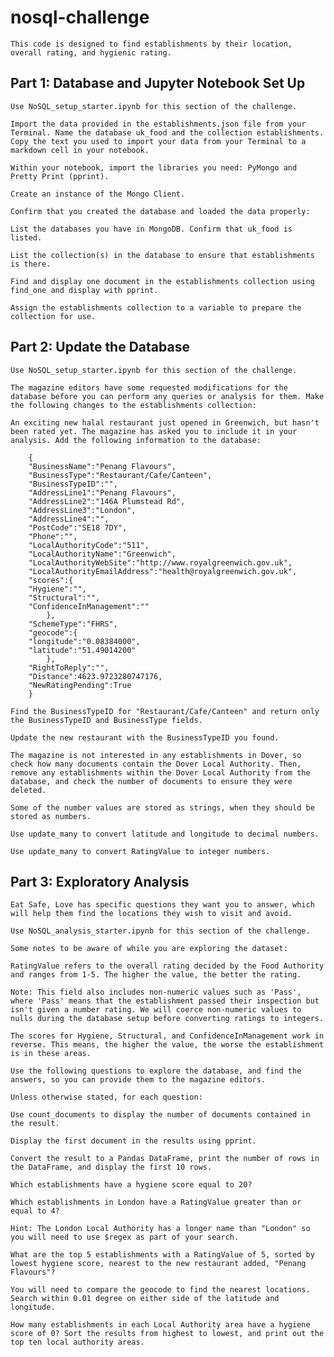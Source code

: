 # nosql-challenge
    This code is designed to find establishments by their location, overall rating, and hygienic rating.
    
## Part 1: Database and Jupyter Notebook Set Up
    Use NoSQL_setup_starter.ipynb for this section of the challenge.

    Import the data provided in the establishments.json file from your Terminal. Name the database uk_food and the collection establishments. Copy the text you used to import your data from your Terminal to a markdown cell in your notebook.

    Within your notebook, import the libraries you need: PyMongo and Pretty Print (pprint).

    Create an instance of the Mongo Client.

    Confirm that you created the database and loaded the data properly:

    List the databases you have in MongoDB. Confirm that uk_food is listed.
    
    List the collection(s) in the database to ensure that establishments is there.
    
    Find and display one document in the establishments collection using find_one and display with pprint.

    Assign the establishments collection to a variable to prepare the collection for use.

## Part 2: Update the Database
    Use NoSQL_setup_starter.ipynb for this section of the challenge.

    The magazine editors have some requested modifications for the database before you can perform any queries or analysis for them. Make the following changes to the establishments collection:

    An exciting new halal restaurant just opened in Greenwich, but hasn't been rated yet. The magazine has asked you to include it in your analysis. Add the following information to the database:

        {
        "BusinessName":"Penang Flavours",
        "BusinessType":"Restaurant/Cafe/Canteen",
        "BusinessTypeID":"",
        "AddressLine1":"Penang Flavours",
        "AddressLine2":"146A Plumstead Rd",
        "AddressLine3":"London",
        "AddressLine4":"",
        "PostCode":"SE18 7DY",
        "Phone":"",
        "LocalAuthorityCode":"511",
        "LocalAuthorityName":"Greenwich",
        "LocalAuthorityWebSite":"http://www.royalgreenwich.gov.uk",
        "LocalAuthorityEmailAddress":"health@royalgreenwich.gov.uk",
        "scores":{
        "Hygiene":"",
        "Structural":"",
        "ConfidenceInManagement":""
            },
        "SchemeType":"FHRS",
        "geocode":{
        "longitude":"0.08384000",
        "latitude":"51.49014200"
            },
        "RightToReply":"",
        "Distance":4623.9723280747176,
        "NewRatingPending":True
        }

    Find the BusinessTypeID for "Restaurant/Cafe/Canteen" and return only the BusinessTypeID and BusinessType fields.

    Update the new restaurant with the BusinessTypeID you found.

    The magazine is not interested in any establishments in Dover, so check how many documents contain the Dover Local Authority. Then, remove any establishments within the Dover Local Authority from the database, and check the number of documents to ensure they were deleted.

    Some of the number values are stored as strings, when they should be stored as numbers.

    Use update_many to convert latitude and longitude to decimal numbers.

    Use update_many to convert RatingValue to integer numbers.

## Part 3: Exploratory Analysis
    Eat Safe, Love has specific questions they want you to answer, which will help them find the locations they wish to visit and avoid.

    Use NoSQL_analysis_starter.ipynb for this section of the challenge.

    Some notes to be aware of while you are exploring the dataset:

    RatingValue refers to the overall rating decided by the Food Authority and ranges from 1-5. The higher the value, the better the rating.
    
    Note: This field also includes non-numeric values such as 'Pass', where 'Pass' means that the establishment passed their inspection but isn't given a number rating. We will coerce non-numeric values to nulls during the database setup before converting ratings to integers.

    The scores for Hygiene, Structural, and ConfidenceInManagement work in reverse. This means, the higher the value, the worse the establishment is in these areas.

    Use the following questions to explore the database, and find the answers, so you can provide them to the magazine editors.

    Unless otherwise stated, for each question:

    Use count_documents to display the number of documents contained in the result.

    Display the first document in the results using pprint.

    Convert the result to a Pandas DataFrame, print the number of rows in the DataFrame, and display the first 10 rows.

    Which establishments have a hygiene score equal to 20?

    Which establishments in London have a RatingValue greater than or equal to 4?

    Hint: The London Local Authority has a longer name than "London" so you will need to use $regex as part of your search.

    What are the top 5 establishments with a RatingValue of 5, sorted by lowest hygiene score, nearest to the new restaurant added, "Penang Flavours"?

    You will need to compare the geocode to find the nearest locations. Search within 0.01 degree on either side of the latitude and longitude.

    How many establishments in each Local Authority area have a hygiene score of 0? Sort the results from highest to lowest, and print out the top ten local authority areas.